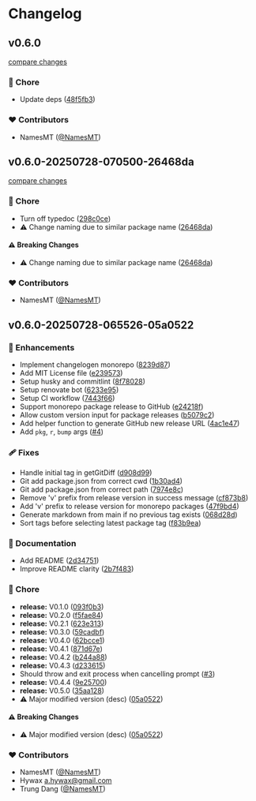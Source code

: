 # Changelog


## v0.6.0

[compare changes](https://github.com/namesmt/repo-release/compare/v0.6.0-20250728-070500-26468da...v0.6.0)

### 🏡 Chore

- Update deps ([48f5fb3](https://github.com/namesmt/repo-release/commit/48f5fb3))

### ❤️ Contributors

- NamesMT ([@NamesMT](https://github.com/NamesMT))

## v0.6.0-20250728-070500-26468da

[compare changes](https://github.com/namesmt/repo-release/compare/v0.6.0-20250728-065526-05a0522...v0.6.0-20250728-070500-26468da)

### 🏡 Chore

- Turn off typedoc ([298c0ce](https://github.com/namesmt/repo-release/commit/298c0ce))
- ⚠️  Change naming due to similar package name ([26468da](https://github.com/namesmt/repo-release/commit/26468da))

#### ⚠️ Breaking Changes

- ⚠️  Change naming due to similar package name ([26468da](https://github.com/namesmt/repo-release/commit/26468da))

### ❤️ Contributors

- NamesMT ([@NamesMT](https://github.com/NamesMT))

## v0.6.0-20250728-065526-05a0522


### 🚀 Enhancements

- Implement changelogen monorepo ([8239d87](https://github.com/namesmt/monorelease/commit/8239d87))
- Add MIT License file ([e239573](https://github.com/namesmt/monorelease/commit/e239573))
- Setup husky and commitlint ([8f78028](https://github.com/namesmt/monorelease/commit/8f78028))
- Setup renovate bot ([6233e95](https://github.com/namesmt/monorelease/commit/6233e95))
- Setup CI workflow ([7443f66](https://github.com/namesmt/monorelease/commit/7443f66))
- Support monorepo package release to GitHub ([e24218f](https://github.com/namesmt/monorelease/commit/e24218f))
- Allow custom version input for package releases ([b5079c2](https://github.com/namesmt/monorelease/commit/b5079c2))
- Add helper function to generate GitHub new release URL ([4ac1e47](https://github.com/namesmt/monorelease/commit/4ac1e47))
- Add `pkg`, `r`, `bump` args ([#4](https://github.com/namesmt/monorelease/pull/4))

### 🩹 Fixes

- Handle initial tag in getGitDiff ([d908d99](https://github.com/namesmt/monorelease/commit/d908d99))
- Git add package.json from correct cwd ([1b30ad4](https://github.com/namesmt/monorelease/commit/1b30ad4))
- Git add package.json from correct path ([7974e8c](https://github.com/namesmt/monorelease/commit/7974e8c))
- Remove 'v' prefix from release version in success message ([cf873b8](https://github.com/namesmt/monorelease/commit/cf873b8))
- Add 'v' prefix to release version for monorepo packages ([47f9bd4](https://github.com/namesmt/monorelease/commit/47f9bd4))
- Generate markdown from main if no previous tag exists ([068d28d](https://github.com/namesmt/monorelease/commit/068d28d))
- Sort tags before selecting latest package tag ([f83b9ea](https://github.com/namesmt/monorelease/commit/f83b9ea))

### 📖 Documentation

- Add README ([2d34751](https://github.com/namesmt/monorelease/commit/2d34751))
- Improve README clarity ([2b7f483](https://github.com/namesmt/monorelease/commit/2b7f483))

### 🏡 Chore

- **release:** V0.1.0 ([093f0b3](https://github.com/namesmt/monorelease/commit/093f0b3))
- **release:** V0.2.0 ([f5fae84](https://github.com/namesmt/monorelease/commit/f5fae84))
- **release:** V0.2.1 ([623e313](https://github.com/namesmt/monorelease/commit/623e313))
- **release:** V0.3.0 ([59cadbf](https://github.com/namesmt/monorelease/commit/59cadbf))
- **release:** V0.4.0 ([62bcce1](https://github.com/namesmt/monorelease/commit/62bcce1))
- **release:** V0.4.1 ([871d67e](https://github.com/namesmt/monorelease/commit/871d67e))
- **release:** V0.4.2 ([b244a88](https://github.com/namesmt/monorelease/commit/b244a88))
- **release:** V0.4.3 ([d233615](https://github.com/namesmt/monorelease/commit/d233615))
- Should throw and exit process when cancelling prompt ([#3](https://github.com/namesmt/monorelease/pull/3))
- **release:** V0.4.4 ([9e25700](https://github.com/namesmt/monorelease/commit/9e25700))
- **release:** V0.5.0 ([35aa128](https://github.com/namesmt/monorelease/commit/35aa128))
- ⚠️  Major modified version (desc) ([05a0522](https://github.com/namesmt/monorelease/commit/05a0522))

#### ⚠️ Breaking Changes

- ⚠️  Major modified version (desc) ([05a0522](https://github.com/namesmt/monorelease/commit/05a0522))

### ❤️ Contributors

- NamesMT ([@NamesMT](https://github.com/NamesMT))
- Hywax <a.hywax@gmail.com>
- Trung Dang ([@NamesMT](https://github.com/NamesMT))

